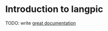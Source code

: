 # Introduction to langpic

TODO: write [great documentation](http://jacobian.org/writing/what-to-write/)
